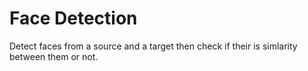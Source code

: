 # Face Detection
Detect faces from a source and a target then check if their is simlarity between them or not.
